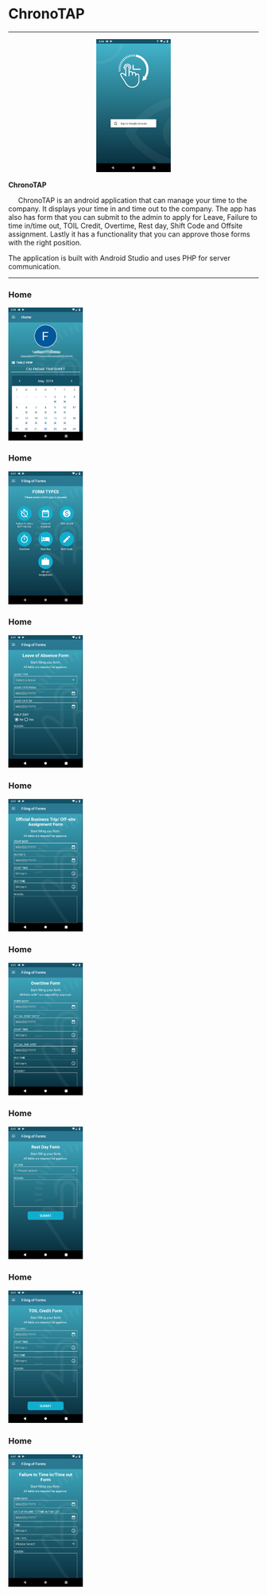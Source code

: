 # ChronoTAP
<hr>
<p align="center">
  <img src="Images/Login.png" width="150px" title="ChronoTAP">
</p>
<p><b>ChronoTAP</b></p>
<p>&nbsp;&nbsp;&nbsp;&nbsp;&nbsp;ChronoTAP is an android application that can manage your time to the company. It displays your time in and time out to the company. The app has also has form that you can submit to the admin to apply for Leave, Failure to time in/time out, TOIL Credit, Overtime, Rest day, Shift Code and Offsite assignment. Lastly it has a functionality that you can approve those forms with the right position.
  
The application is built with Android Studio and uses PHP for server communication.
</p>
<hr>
<h3>Home</h3>
<img src="Images/Home.png" width="150px" title="ChronoTAP">
<h3>Home</h3>
<img src="Images/FormCategory.png" width="150px" title="ChronoTAP">
<h3>Home</h3>
<img src="Images/Leave.png" width="150px" title="ChronoTAP">
<h3>Home</h3>
<img src="Images/OBT.png" width="150px" title="ChronoTAP">
<h3>Home</h3>
<img src="Images/Overtime.png" width="150px" title="ChronoTAP">
<h3>Home</h3>
<img src="Images/Restday.png" width="150px" title="ChronoTAP">
<h3>Home</h3>
<img src="Images/TOIL.png" width="150px" title="ChronoTAP">
<h3>Home</h3>
<img src="Images/Failure.png" width="150px" title="ChronoTAP">
